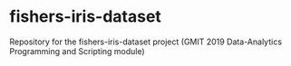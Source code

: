 # fishers-iris-dataset
Repository for the fishers-iris-dataset project (GMIT 2019 Data-Analytics Programming and Scripting module)
